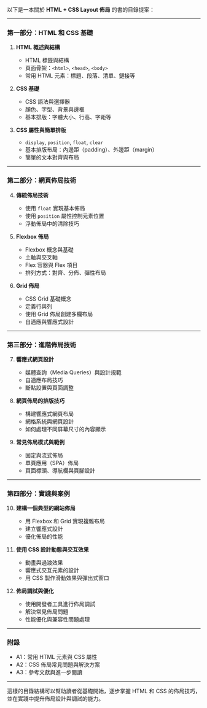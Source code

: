 以下是一本關於 **HTML + CSS Layout 佈局** 的書的目錄提案：

---

### **第一部分：HTML 和 CSS 基礎**
1. **HTML 概述與結構**
   - HTML 標籤與結構
   - 頁面骨架：`<html>`, `<head>`, `<body>`
   - 常用 HTML 元素：標題、段落、清單、鏈接等

2. **CSS 基礎**
   - CSS 語法與選擇器
   - 顏色、字型、背景與邊框
   - 基本排版：字體大小、行高、字距等

3. **CSS 屬性與簡單排版**
   - `display`, `position`, `float`, `clear`
   - 基本排版布局：內邊距（padding）、外邊距（margin）
   - 簡單的文本對齊與布局

---

### **第二部分：網頁佈局技術**
4. **傳統佈局技術**
   - 使用 `float` 實現基本佈局
   - 使用 `position` 屬性控制元素位置
   - 浮動佈局中的清除技巧

5. **Flexbox 佈局**
   - Flexbox 概念與基礎
   - 主軸與交叉軸
   - Flex 容器與 Flex 項目
   - 排列方式：對齊、分佈、彈性布局

6. **Grid 佈局**
   - CSS Grid 基礎概念
   - 定義行與列
   - 使用 Grid 佈局創建多欄布局
   - 自適應與響應式設計

---

### **第三部分：進階佈局技術**
7. **響應式網頁設計**
   - 媒體查詢（Media Queries）與設計規範
   - 自適應布局技巧
   - 斷點設置與頁面調整

8. **網頁佈局的排版技巧**
   - 構建響應式網頁布局
   - 網格系統與網頁設計
   - 如何處理不同屏幕尺寸的內容顯示

9. **常見佈局模式與範例**
   - 固定與流式佈局
   - 單頁應用（SPA）佈局
   - 頁面標頭、導航欄與頁腳設計

---

### **第四部分：實踐與案例**
10. **建構一個典型的網站佈局**
    - 用 Flexbox 和 Grid 實現複雜布局
    - 建立響應式設計
    - 優化佈局的性能

11. **使用 CSS 設計動態與交互效果**
    - 動畫與過渡效果
    - 響應式交互元素的設計
    - 用 CSS 製作滑動效果與彈出式窗口

12. **佈局調試與優化**
    - 使用開發者工具進行佈局調試
    - 解決常見佈局問題
    - 性能優化與兼容性問題處理

---

### **附錄**
- A1：常用 HTML 元素與 CSS 屬性
- A2：CSS 佈局常見問題與解決方案
- A3：參考文獻與進一步閱讀

--- 

這樣的目錄結構可以幫助讀者從基礎開始，逐步掌握 HTML 和 CSS 的佈局技巧，並在實踐中提升佈局設計與調試的能力。